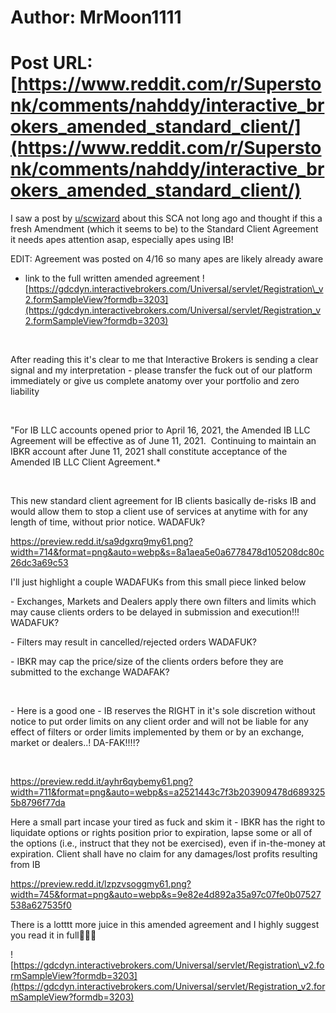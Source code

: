 # Author: MrMoon1111
# Post URL: [https://www.reddit.com/r/Superstonk/comments/nahddy/interactive_brokers_amended_standard_client/](https://www.reddit.com/r/Superstonk/comments/nahddy/interactive_brokers_amended_standard_client/)


I saw a post by [u/scwizard](https://www.reddit.com/user/scwizard/) about this SCA not long ago and thought if this a fresh Amendment (which it seems to be) to the Standard Client Agreement it needs apes attention asap, especially apes using IB!

EDIT: Agreement was posted on 4/16 so many apes are likely already aware

* link to the full written amended agreement ![https://gdcdyn.interactivebrokers.com/Universal/servlet/Registration\_v2.formSampleView?formdb=3203](https://gdcdyn.interactivebrokers.com/Universal/servlet/Registration_v2.formSampleView?formdb=3203)

&#x200B;

After reading this it's clear to me that Interactive Brokers is sending a clear signal and my interpretation - please transfer the fuck out of our platform immediately or give us complete anatomy over your portfolio and zero liability

&#x200B;

"For IB LLC accounts opened prior to April 16, 2021, the Amended IB LLC Agreement will be effective as of June 11, 2021.  Continuing to maintain an IBKR account after June 11, 2021 shall constitute acceptance of the Amended IB LLC Client Agreement.\*

&#x200B;

This new standard client agreement for IB clients basically de-risks IB and would allow them to stop a client use of services at anytime with for any length of time, without prior notice. WADAFUk?

https://preview.redd.it/sa9dgxrq9my61.png?width=714&format=png&auto=webp&s=8a1aea5e0a6778478d105208dc80c26dc3a69c53

I'll just highlight a couple WADAFUKs from this small piece linked below

\- Exchanges, Markets and Dealers apply there own filters and limits which may cause clients orders to be delayed in submission and execution!!! WADAFUK?

\- Filters may result in cancelled/rejected orders WADAFUK?

\- IBKR may cap the price/size of the clients orders before they are submitted to the exchange WADAFAK?

&#x200B;

\- Here is a good one - IB reserves the RIGHT in it's sole discretion without notice to put order limits on any client order and will not be liable for any effect of filters or order limits implemented by them or by an exchange, market or dealers..! DA-FAK!!!!?

&#x200B;

https://preview.redd.it/ayhr6qybemy61.png?width=711&format=png&auto=webp&s=a2521443c7f3b203909478d6893255b8796f77da

Here a small part incase your tired as fuck and skim it - IBKR has the right to liquidate options or rights position prior to expiration, lapse some or all of the options (i.e., instruct that they not be exercised), even if in-the-money at expiration. Client shall have no claim for any damages/lost profits resulting from IB

https://preview.redd.it/lzpzvsoggmy61.png?width=745&format=png&auto=webp&s=9e82e4d892a35a97c07fe0b07527538a627535f0

There is a lotttt more juice in this amended agreement and I highly suggest you read it in full🚀🌚🔜

![https://gdcdyn.interactivebrokers.com/Universal/servlet/Registration\_v2.formSampleView?formdb=3203](https://gdcdyn.interactivebrokers.com/Universal/servlet/Registration_v2.formSampleView?formdb=3203)